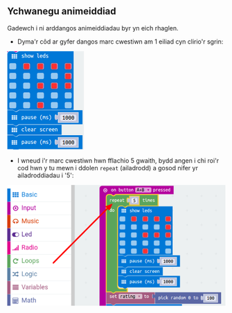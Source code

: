 ## Ychwanegu animeiddiad

Gadewch i ni arddangos animeiddiadau byr yn eich rhaglen.

+ Dyma'r côd ar gyfer dangos marc cwestiwn am 1 eiliad cyn clirio'r sgrin:

![sgrinlun](images/rate-question-code.png)

+ I wneud i'r marc cwestiwn hwn fflachio 5 gwaith, bydd angen i chi roi'r cod hwn y tu mewn i ddolen `repeat` (ailadrodd) a gosod nifer yr ailadroddiadau i '5':

![sgrinlun](images/rate-question-repeat.png)